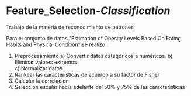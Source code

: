 # Feature_Selection-_Classification_
Trabajo de la materia de reconocimiento de patrones

Para el conjunto de datos  "Estimation of Obesity Levels Based On Eating Habits and Physical Condition"  se realizo :
 1) Preprocesamiento
  a) Convertir datos categóricos a numéricos.
  b) Eliminar valores extremos  
  c) Normalizar datos
2) Rankear las características de acuerdo a su factor de Fisher
3) Calcular la correlacion
4) Selección escalar hacia adelante del 50% y 75% de las características
